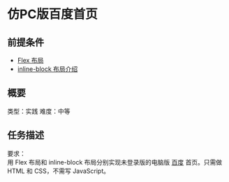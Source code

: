 # 仿PC版百度首页
## 前提条件  
* [Flex 布局](http://www.jianshu.com/p/b2b48c39450b)
* [inline-block 布局介绍](http://www.jianshu.com/p/707d9aab1d87)

## 概要
类型：实践
难度：中等  

## 任务描述
要求：  
用 Flex 布局和 inline-block 布局分别实现未登录版的电脑版 [百度](https://www.baidu.com) 首页。只需做 HTML 和 CSS，不需写 JavaScript。